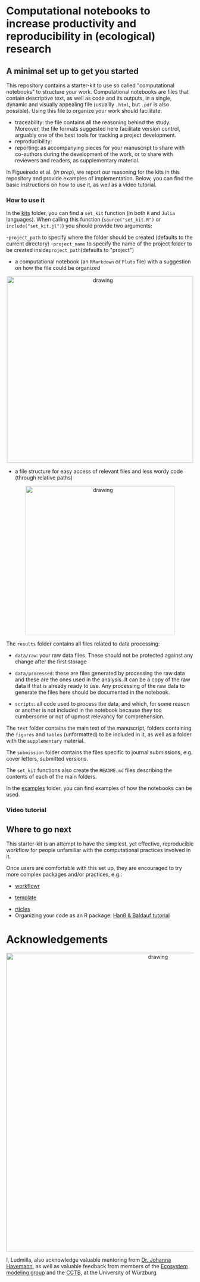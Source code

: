 # Computational notebooks to increase productivity and reproducibility in (ecological) research

## A minimal set up to get you started
This repository contains a starter-kit to use so called "computational notebooks" to structure your work.
Computational notebooks are files that contain descriptive text, as well as code and its outputs, in a single, dynamic and visually appealing file (usuallly `.html`, but `.pdf` is also possible).
Using this file to organize your work should facilitate:

- traceability: the file contains all the reasoning behind the study. Moreover, the file formats suggested here facilitate version control, arguably one of the best tools for tracking a project development.
- reproducibility: 
- reporting:  as accompanying pieces for your manuscript to share with co-authors during the development of the work, or to share with reviewers and readers, as supplementary material.

In Figueiredo et al. (_in prep_), we report our reasoning for the kits in this repository and provide examples of implementation.
Below, you can find the basic instructions on how to use it, as well as a video tutorial.

### How to use it
In the [kits](https://github.com/ludmillafigueiredo/computational_notebooks/tree/master/kits) 
folder, you can find a `set_kit` function (in both `R` and `Julia` languages).
When calling this function (`source("set_kit.R")` or `include("set_kit.jl")`) you should provide two arguments:

-`project_path` to specify where the folder should be created (defaults to the current directory)
-`project_name` to specify the name of the project folder to be created inside`project_path`(defaults to "project")

+ a computational notebook (an `RMarkdown` or `Pluto` file) with a suggestion on how the file could be organized

<p align="center">
<img src="https://raw.githubusercontent.com/ludmillafigueiredo/computational_notebooks/master/figures/workflow.png" alt="drawing" width="500"/>
</p>

+ a file structure for easy access of relevant files and less wordy code (through relative paths)

<p align="center">
<img src="https://raw.githubusercontent.com/ludmillafigueiredo/computational_notebooks/master/figures/file_structure.png" alt="drawing" width="400"/>
</p>

The `results` folder contains all files related to data processing: 

- `data/raw`: your raw data files. These should not be protected against any change after the first storage

- `data/processed`: these are files generated by processing the raw data and these are the ones used in the analysis. It can be a copy of the raw data if that is already ready to use. Any processing of the raw data to generate the files here should be documented in the notebook.

- `scripts`: all code used to process the data, and which, for some reason or another is not included in the notebook because they too cumbersome or not of upmost relevancy for comprehension.

The `text` folder contains the main text of the manuscript, folders containing the `figures` and `tables` (unformatted) to be included in it, as well as a folder with the `supplementary` material.

The `submission` folder contains the files specific to journal submissions, e.g. cover letters, submitted versions.

The `set_kit` functions also create the `README.md` files describing the contents of each of the main folders.
 
In the [examples](https://github.com/ludmillafigueiredo/computational_notebooks/tree/master/examples) folder, you can find examples of how the notebooks can be used.

### Video tutorial

## Where to go next
This starter-kit is an attempt to have the simplest, yet effective, reproducible 
workflow for people unfamiliar with the computational practices involved in it.

Once users are comfortable with this set up, they are encouraged to try more complex packages and/or practices, e.g.:

- [workflowr](https://jdblischak.github.io/workflowr/)
+ [template](https://github.com/Pakillo/template)
- [rticles](https://github.com/rstudio/rticles)
- Organizing your code as an R package: [Hanß & Baldauf tutorial](https://selinazitrone.github.io/YoMos2020/index.html) 

# Acknowledgements

<p align="center">
<img src="https://raw.githubusercontent.com/ludmillafigueiredo/computational_notebooks/master/figures/fw_sponsorship.png" alt="drawing" width="800"/>
</p>

I, Ludmilla, also acknowledge valuable mentoring from [Dr. Johanna Havemann](https://de.wikiversity.org/wiki/Wikiversity:Fellow-Programm_Freies_Wissen/MentorInnen/Johanna_Havemann), as well as valuable feedback from members of the [Ecosystem modeling group](https://www.biozentrum.uni-wuerzburg.de/cctb/research/ecosystem-modeling/) and the [CCTB](https://www.biozentrum.uni-wuerzburg.de/cctb/research/ecosystem-modeling/), at the University of Würzburg.
